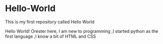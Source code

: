 # Hello-World
This is my first repository called Hello World

Hello World!
Orester here, I am new to programming ,I started python as the first language ,I know a bit of HTML and CSS
